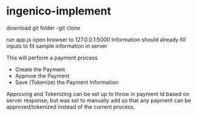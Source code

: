# ingenico-implement

download git folder
-git clone

run app.js
open browser to 127.0.0.1:5000
Information should already fill inputs to fit sample information in server

This will perform a payment process
* Create the Payment
* Approve the Payment
* Save (Tokenize) the Payment Information

Approving and Tokenizing can be set up to throw in payment Id based on server response, but was set to manually add so that any payment can be approved/tokenized instead of the current process.

